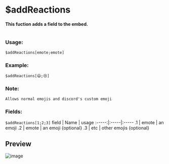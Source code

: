 # $addReactions

#### This fuction adds a field to the embed.

#

### Usage:
`$addReactions[emote;emote]`
### Example:
`$addReactions[😄;😢]`
### Note:
`Allows normal emojis and discord's custom emoji`
<br>

### Fields:
`$addReactions[1;2;3]`
field | Name | usage
:-----:|:-----|:-----
.1 | emote | an emoji
.2 | emote | an emoji {optional}
.3 | etc | other emojis {optional}
<br>

## Preview
![image](https://user-images.githubusercontent.com/65414822/127911220-074013a3-3ca1-4565-a4be-fc46805a1146.png)
